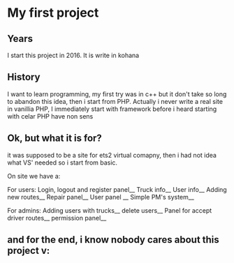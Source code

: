 # My first project

## Years

I start this project in 2016. It is write in kohana

##  History

I want to learn programming, my first try was in c++ but it don't take so long to abandon this idea, then i start from PHP.
Actually i never write a real site in vanillia PHP, I immediately start with framework before i heard starting with celar PHP have non sens

## Ok, but what it is for?

it was supposed to be a site for ets2 virtual comapny, then i had not idea what VS' needed so i start from basic.

On site we have a:

For users:
Login, logout and register panel__
Truck info__
User info__
Adding new routes__
Repair panel__
User panel __
Simple PM's system__

For admins:
Adding users with trucks__
delete users__
Panel for accept driver routes__
permission panel__

## and for the end, i know nobody cares about this project v:


